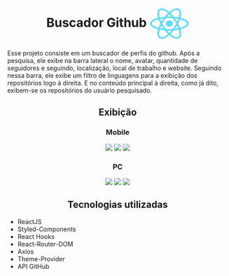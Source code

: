 <h1 align="center">
  Buscador Github
  <img align="center" alt="React" height="80" width="90" src="https://raw.githubusercontent.com/devicons/devicon/master/icons/react/react-original.svg" />
</h1>

<p>
  Esse projeto consiste em um buscador de perfis do github. Após a pesquisa, ele exibe na barra lateral o nome, avatar, quantidade de seguidores e seguindo, localização, local de trabalho e website. Seguindo nessa barra, ele exibe um filtro de linguagens para a exibição dos repositórios logo à direita. E no conteúdo principal à direita, como já dito, exibem-se os repositórios do usuário pesquisado.
</p>

<h2 align="center">Exibição</h2>

<h3 align="center">Mobile</h3>

<div align="center">
  <img src="https://github.com/Thyago-ES/Buscador-GitHub/assets/143831711/8a28b5af-03cd-44fd-b427-ba1434fb9e23" width="300px" />
  <img src="https://github.com/Thyago-ES/Buscador-GitHub/assets/143831711/7ce80ae3-119a-4b8b-9c71-a1002f5aea15" width="300px" />
  <img src="https://github.com/Thyago-ES/Buscador-GitHub/assets/143831711/726c2a06-0096-424a-a1b3-017cb18cd788" width="300px" />
</div>

<h3 align="center">PC</h3>

<div align="center">
  <img src="https://github.com/Thyago-ES/Buscador-GitHub/assets/143831711/831ccac5-e97f-4b1e-9d72-51e56189c3ff" width="700px" />
  <img src="https://github.com/Thyago-ES/Buscador-GitHub/assets/143831711/b266c7e1-8e72-43e1-979e-69afd328a765" width="700px" />
  <img src="https://github.com/Thyago-ES/Buscador-GitHub/assets/143831711/2b4c53ea-bad1-4673-9f9e-718b1819518a" width="700px" />
</div>

<h2 align="center">Tecnologias utilizadas</h2>
<ul>
  <li>ReactJS</li>
  <li>Styled-Components</li>
  <li>React Hooks</li>
  <li>React-Router-DOM</li>
  <li>Axios</li>
  <li>Theme-Provider</li>
  <li>API GitHub</li>
</ul>
